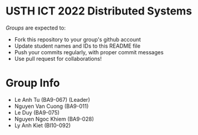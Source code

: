 USTH ICT 2022 Distributed Systems
=====================================

*Groups* are expected to:

* Fork this repository to your group's github account
* Update student names and IDs to this README file
* Push your commits regularly, with proper commit messages
* Use pull request for collaborations!

Group Info
=======================

* Le Anh Tu (BA9-067) (Leader)
* Nguyen Van Cuong (BA9-011)
* Le Duy (BA9-075)
* Nguyen Ngoc Khiem (BA9-028)
* Ly Anh Kiet (BI10-092)

